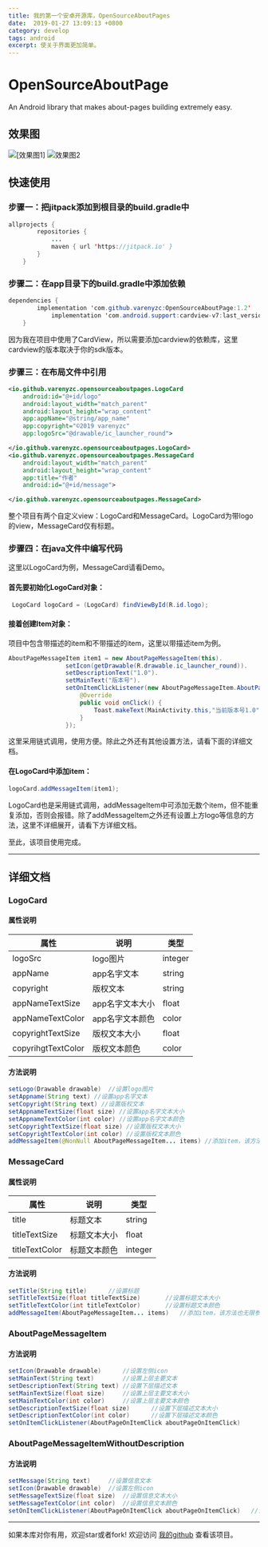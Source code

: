 ```yaml
---
title: 我的第一个安卓开源库，OpenSourceAboutPages
date:  2019-01-27 13:09:13 +0800
category: develop
tags: android
excerpt: 使关于界面更加简单。
---
```


# OpenSourceAboutPage

An Android library that makes about-pages building extremely easy.

## 效果图
![[效果图1]
](https://upload-images.jianshu.io/upload_images/13517457-490b82862c0a9e21.jpg?imageMogr2/auto-orient/strip%7CimageView2/2/w/1240)
![效果图2](https://upload-images.jianshu.io/upload_images/13517457-89c17b10f6796834.jpg?imageMogr2/auto-orient/strip%7CimageView2/2/w/1240)


## 快速使用

### 步骤一：把jitpack添加到根目录的build.gradle中

```java
allprojects {
		repositories {
			...
			maven { url 'https://jitpack.io' }
		}
	}
```

### 步骤二：在app目录下的build.gradle中添加依赖

```java
dependencies {
	    implementation 'com.github.varenyzc:OpenSourceAboutPage:1.2' 
            implementation 'com.android.support:cardview-v7:last_version'
	}
```

因为我在项目中使用了CardView，所以需要添加cardview的依赖库，这里cardview的版本取决于你的sdk版本。

### 步骤三：在布局文件中引用
```xml
<io.github.varenyzc.opensourceaboutpages.LogoCard
    android:id="@+id/logo"
    android:layout_width="match_parent"
    android:layout_height="wrap_content"
    app:appName="@string/app_name"
    app:copyright="©2019 varenyzc"
    app:logoSrc="@drawable/ic_launcher_round">

</io.github.varenyzc.opensourceaboutpages.LogoCard>
<io.github.varenyzc.opensourceaboutpages.MessageCard
    android:layout_width="match_parent"
    android:layout_height="wrap_content"
    app:title="作者"
    android:id="@+id/message">

</io.github.varenyzc.opensourceaboutpages.MessageCard>
```

整个项目有两个自定义view：LogoCard和MessageCard。LogoCard为带logo的view，MessageCard仅有标题。

### 步骤四：在java文件中编写代码

这里以LogoCard为例，MessageCard请看Demo。

#### 首先要初始化LogoCard对象：
```java
 LogoCard logoCard = (LogoCard) findViewById(R.id.logo);
 ```

#### 接着创建Item对象：
项目中包含带描述的item和不带描述的item，这里以带描述item为例。

```java
AboutPageMessageItem item1 = new AboutPageMessageItem(this).
                setIcon(getDrawable(R.drawable.ic_launcher_round)).
                setDescriptionText("1.0").
                setMainText("版本号").
                setOnItemClickListener(new AboutPageMessageItem.AboutPageOnItemClick() {
                    @Override
                    public void onClick() {
                        Toast.makeText(MainActivity.this,"当前版本号1.0",Toast.LENGTH_SHORT).show();
                    }
                });
```

这里采用链式调用，使用方便。除此之外还有其他设置方法，请看下面的详细文档。

#### 在LogoCard中添加item：

```java
logoCard.addMessageItem(item1);
```

LogoCard也是采用链式调用，addMessageItem中可添加无数个item，但不能重复添加，否则会报错。除了addMessageItem之外还有设置上方logo等信息的方法，这里不详细展开，请看下方详细文档。

至此，该项目使用完成。

---
## 详细文档

### LogoCard

#### 属性说明

| 属性        | 说明   |类型   |
| --------   | --------- |--------- |
| logoSrc |logo图片|integer|
| appName |app名字文本|string|
| copyright | 版权文本 | string |
| appNameTextSize | app名字文本大小 | float |
| appNameTextColor | app名字文本颜色 | color |
| copyrightTextSize | 版权文本大小 | float |
| copyrihgtTextColor | 版权文本颜色 | color |

#### 方法说明
```java
setLogo(Drawable drawable)  //设置logo图片
setAppname(String text) //设置app名字文本
setCopyright(String text) //设置版权文本
setAppnameTextSize(float size) //设置app名字文本大小
setAppnameTextColor(int color) //设置app名字文本颜色
setCopyrightTextSize(float size) //设置版权文本大小
setCopyrightTextColor(int color) //设置版权文本颜色
addMessageItem(@NonNull AboutPageMessageItem... items) //添加item，该方法无限参数个数
```

### MessageCard

#### 属性说明

| 属性        | 说明   |类型   |
| --------   | --------- |--------- |
| title | 标题文本 | string |
| titleTextSize  | 标题文本大小 | float |
| titleTextColor | 标题文本颜色 | integer |

#### 方法说明

```java
setTitle(String title)      //设置标题
setTitleTextSize(float titleTextSize)       //设置标题文本大小
setTitleTextColor(int titleTextColor)       //设置标题文本颜色
addMessageItem(AboutPageMessageItem... items)   //添加item，该方法也无限参数个数
```

### AboutPageMessageItem

#### 方法说明
```java
setIcon(Drawable drawable)      //设置左侧icon
setMainText(String text)        //设置上层主要文本
setDescriptionText(String text) //设置下层描述文本
setMainTextSize(float size)     //设置上层主要文本大小
setMainTextColor(int color)     //设置上层主要文本颜色
setDescriptionTextSize(float size)      //设置下层描述文本大小
setDescriptionTextColor(int color)      //设置下层描述文本颜色
setOnItemClickListener(AboutPageOnItemClick aboutPageOnItemClick)       //设置item的点击事件
```

### AboutPageMessageItemWithoutDescription

#### 方法说明
```java
setMessage(String text)     //设置信息文本
setIcon(Drawable drawable)  //设置左侧icon 
setMessageTextSize(float size)  //设置信息文本大小
setMessageTextColor(int color)  //设置信息文本颜色
setOnItemClickListener(AboutPageOnItemClick aboutPageOnItemClick)   //设置item的点击事件
```

----------
如果本库对你有用，欢迎star或者fork! 欢迎访问 [我的github](https://github.com/varenyzc/OpenSourceAboutPage//) 查看该项目。